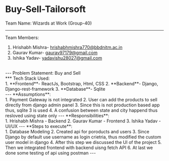 # Buy-Sell-Tailorsoft
Team Name: Wizards at Work (Group-40)
<br>
***
Team Members:<br>
1. Hrishabh Mishra- hrishabhmishra770@bbdnitm.ac.in
2. Gaurav Kumar- gaurav97179@gmail.com
3. Ishika Yadav- yadavishu28027@gmail.com
<br>
---
Problem Statement: Buy and Sell
<br>
***
Tech Stack Used:<br>
1. **Frontend**- ReactJs, Bootstrap, Html, CSS
2. **Backend**- Django, Django-rest-framework
3. **Database**- Sqlite
<br>
---
**Assumptions**:<br>
1. Payment Gateway is not integrated
2. User can add the products to sell directly from django admin panel
3. Since this is not production based app thus, sqlite 3 is used
4. A confusion between state and city happend thus resloved using state only
---
**Responsibilities**:<br>
1. Hrishabh Mishra - Backend
2. Gaurav Kumar - Frontend
3. Ishika Yadav - UI/UX
---
**Steps to execute**:<br>
1. Database Modeling
2. Created api for poroducts and users
3. Since Django by default use username as login crietria, thus modified the custom user model in django
4. After this step we discussed the UI of the project
5. Then we integrated frontend with backend uisng fetch API
6. At last we done some testing of api using postman
---
